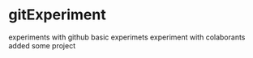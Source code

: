 # gitExperiment
experiments with github
basic experimets
experiment with colaborants
added some project
